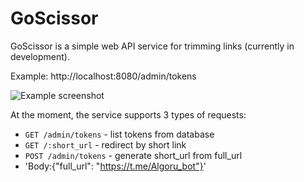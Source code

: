 # GoScissor

GoScissor is a simple web API service for trimming links (currently in development).

Example: http://localhost:8080/admin/tokens

![Example screenshot](https://github.com/Konstant1nov1ch/GoScissor/assets/105445251/7dfbfcef-aa0a-4475-b8c7-fabd67c15250.png)

At the moment, the service supports 3 types of requests:

- `GET /admin/tokens` - list tokens from database
- `GET /:short_url` - redirect by short link
- `POST /admin/tokens` - generate short_url from full_url
- 'Body:{"full_url": "https://t.me/Algoru_bot"}'